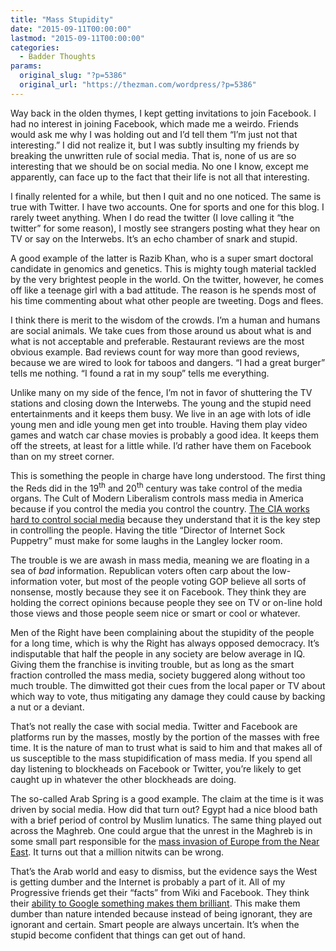 ```yaml
---
title: "Mass Stupidity"
date: "2015-09-11T00:00:00"
lastmod: "2015-09-11T00:00:00"
categories:
  - Badder Thoughts
params:
  original_slug: "?p=5386"
  original_url: "https://thezman.com/wordpress/?p=5386"
---
```


Way back in the olden thymes, I kept getting invitations to join
Facebook. I had no interest in joining Facebook, which made me a weirdo.
Friends would ask me why I was holding out and I’d tell them “I’m just
not that interesting.” I did not realize it, but I was subtly insulting
my friends by breaking the unwritten rule of social media. That is, none
of us are so interesting that we should be on social media. No one I
know, except me apparently, can face up to the fact that their life is
not all that interesting.

I finally relented for a while, but then I quit and no one noticed. The
same is true with Twitter. I have two accounts. One for sports and one
for this blog. I rarely tweet anything. When I do read the twitter (I
love calling it “the twitter” for some reason), I mostly see strangers
posting what they hear on TV or say on the Interwebs. It’s an echo
chamber of snark and stupid.

A good example of the latter is Razib Khan, who is a super smart
doctoral candidate in genomics and genetics. This is mighty tough
material tackled by the very brightest people in the world. On the
twitter, however, he comes off like a teenage girl with a bad attitude.
The reason is he spends most of his time commenting about what other
people are tweeting. Dogs and flees.

I think there is merit to the wisdom of the crowds. I’m a human and
humans are social animals. We take cues from those around us about what
is and what is not acceptable and preferable. Restaurant reviews are the
most obvious example. Bad reviews count for way more than good reviews,
because we are wired to look for taboos and dangers. “I had a great
burger” tells me nothing. “I found a rat in my soup” tells me
everything.

Unlike many on my side of the fence, I’m not in favor of shuttering the
TV stations and closing down the Interwebs. The young and the stupid
need entertainments and it keeps them busy. We live in an age with lots
of idle young men and idle young men get into trouble. Having them play
video games and watch car chase movies is probably a good idea. It keeps
them off the streets, at least for a little while. I’d rather have them
on Facebook than on my street corner.

This is something the people in charge have long understood. The first
thing the Reds did in the 19<sup>th</sup> and 20<sup>th</sup> century
was take control of the media organs. The Cult of Modern Liberalism
controls mass media in America because if you control the media you
control the country. <a
href="http://www.theguardian.com/technology/2011/mar/17/us-spy-operation-social-networks"
rel="noopener" target="_blank">The CIA works hard to control social
media</a> because they understand that it is the key step in controlling
the people. Having the title “Director of Internet Sock Puppetry” must
make for some laughs in the Langley locker room.

The trouble is we are awash in mass media, meaning we are floating in a
sea of *bad* information. Republican voters often carp about the
low-information voter, but most of the people voting GOP believe all
sorts of nonsense, mostly because they see it on Facebook. They think
they are holding the correct opinions because people they see on TV or
on-line hold those views and those people seem nice or smart or cool or
whatever.

Men of the Right have been complaining about the stupidity of the people
for a long time, which is why the Right has always opposed democracy.
It’s indisputable that half the people in any society are below average
in IQ. Giving them the franchise is inviting trouble, but as long as the
smart fraction controlled the mass media, society buggered along without
too much trouble. The dimwitted got their cues from the local paper or
TV about which way to vote, thus mitigating any damage they could cause
by backing a nut or a deviant.

That’s not really the case with social media. Twitter and Facebook are
platforms run by the masses, mostly by the portion of the masses with
free time. It is the nature of man to trust what is said to him and that
makes all of us susceptible to the mass stupidification of mass media.
If you spend all day listening to blockheads on Facebook or Twitter,
you’re likely to get caught up in whatever the other blockheads are
doing.

The so-called Arab Spring is a good example. The claim at the time is it
was driven by social media. How did that turn out? Egypt had a nice
blood bath with a brief period of control by Muslim lunatics. The same
thing played out across the Maghreb. One could argue that the unrest in
the Maghreb is in some small part responsible for the [mass invasion of
Europe from the Near
East](http://www.euractiv.com/sections/infosociety/migrants-use-facebook-messaging-apps-liaise-smugglers-317338).
It turns out that a million nitwits can be wrong.

That’s the Arab world and easy to dismiss, but the evidence says the
West is getting dumber and the Internet is probably a part of it. All of
my Progressive friends get their “facts” from Wiki and Facebook. They
think their [ability to Google something makes them
brilliant](http://www.telegraph.co.uk/news/science/science-news/11507200/Google-makes-people-think-they-are-smarter-than-they-are.html).
This make them dumber than nature intended because instead of being
ignorant, they are ignorant and certain. Smart people are always
uncertain. It’s when the stupid become confident that things can get out
of hand.
